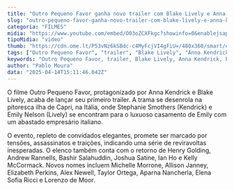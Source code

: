 ```yaml
---
title: "Outro Pequeno Favor ganha novo trailer com Blake Lively e Anna Kendrick"
slug: "outro-pequeno-favor-ganha-novo-trailer-com-blake-lively-e-anna-kendrick-assista"
categoria: "FILMES"
midia: "https://www.youtube.com/embed/O03oZCXFkgc?showinfo=0&enablejsapi=1"
tipoMidia: "video"
thumb: "https://cdn.ome.lt/P53vNz6kSBdc-c4MyFcjVI4gFiU=/480x360/smart/extras/conteudos/omelete_THUMB_-_2025-04-14T111253.530.png"
tags: ["Outro Pequeno Favor", "trailer", "Blake Lively", "Anna Kendrick", "Prime Video", "filme"]
keywords: "Outro Pequeno Favor, trailer, Blake Lively, Anna Kendrick, Prime Video, filme"
author: "Pablo Moura"
data: "2025-04-14T15:11:46.042Z"
---
```


O filme Outro Pequeno Favor, protagonizado por Anna Kendrick e Blake Lively, acaba de lançar seu primeiro trailer. A trama se desenrola na pitoresca ilha de Capri, na Itália, onde Stephanie Smothers (Kendrick) e Emily Nelson (Lively) se encontram para o luxuoso casamento de Emily com um abastado empresário italiano. 

O evento, repleto de convidados elegantes, promete ser marcado por tensões, assassinatos e traições, indicando uma série de reviravoltas inesperadas. O elenco também conta com o retorno de Henry Golding, Andrew Rannells, Bashir Salahuddin, Joshua Satine, Ian Ho e Kelly McCormack. 
Novos nomes incluem Michelle Morrone, Allison Janney, Elizabeth Perkins, Alex Newell, Taylor Ortega, Aparna Nancherla, Elena Sofia Ricci e Lorenzo de Moor.
